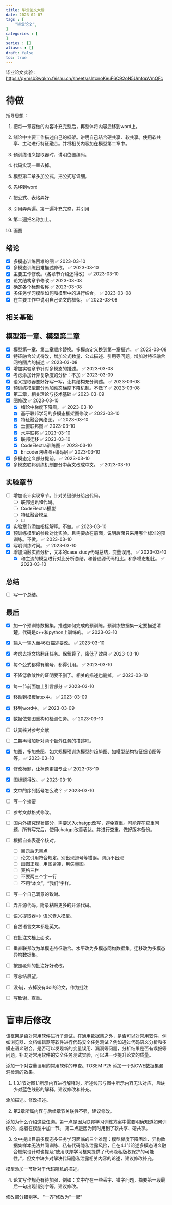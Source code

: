 ```yaml
---
title: 毕业论文大纲
date: 2023-02-07
tags : [
	"毕业论文",
]
categories : [
]
series : []
aliases : []
draft: false
toc: true
---
```




毕业论文实验： https://qxmsb3wqkm.feishu.cn/sheets/shtcnoKeuF6C92oN5UmfqpVmQFc



# 待做
指导思想：
1. 把每一章要做的内容补充完整后，再整体将内容迁移到word上。

1. 绪论中主要工作描述自己的框架。讲明自己结合硬共享、软共享。使用软共享、主动进行特征融合。并将相关内容加在模型第二章中。
2. 预训练语义提取器时，讲明位置编码。
3. 代码实现一章去掉。
4. 模型第二章多加公式，把公式写详细。

1. 先移到word
2. 把公式、表格弄好
3. 引用弄两遍。第一遍补充完整，并引用
4. 第二遍把名称加上。
5. 画图


## 绪论
- [x] 多模态训练困难的图 ✅ 2023-03-10
- [x] 多模态训练困难描述修改。 ✅ 2023-03-10
- [x] 主要工作修改。（各章节介绍还得改） ✅ 2023-03-10
- [x] 论文结构章节修改 ✅ 2023-03-08
- [x] 确定各个标题名称 ✅ 2023-03-08
- [x] 多任务学习模型如何和模型中的进行结合。 ✅ 2023-03-08
- [x] 在主要工作中说明自己论文的框架。 ✅ 2023-03-08
## 相关基础
## 模型第一章、模型第二章
- [x] 模型第一章、第二章顺序替换。多模态定义换到第一章描述。 ✅ 2023-03-08
- [x] 特征融合公式待改，增加公式数量、公式描述、引用等问题。增加对特征融合网络图片的描述 ✅ 2023-03-08
- [x] 增加实验章节针对多模态的描述。 ✅ 2023-03-08
- [x] 考虑添加计算复杂度的分析：不加 ✅ 2023-03-09
- [x] 语义提取器要好好写一写，让其结构充分阐述。 ✅ 2023-03-08
- [x] 预训练模型部分添加动态梯度下降机制。不做了 ✅ 2023-03-08
- [x] 第二章，相关理论与技术基础 ✅ 2023-03-09
- [x] 图修改 ✅ 2023-03-10
	- [x] 绪论中梯度下降图。 ✅ 2023-03-10
	- [x] 基于联邦学习的多模态框架图修改 ✅ 2023-03-10
	- [x] 特征融合网络图。 ✅ 2023-03-10
	- [x] 垂直联邦图 ✅ 2023-03-10
	- [x] 水平联邦 ✅ 2023-03-10
	- [x] 联邦迁移 ✅ 2023-03-10
	- [x] CodeElectra训练图 ✅ 2023-03-10
	- [x] Encoder网络图+编码层 ✅ 2023-03-10
- [x] 多模态定义部分提前。 ✅ 2023-03-10
- [x] 多模态联邦训练机制部分中英文改成中文。 ✅ 2023-03-10
## 实验章节
- [ ] 增加设计实现章节。针对关键部分给出代码。
	- [ ] 联邦通讯和代码。
	- [ ] CodeElectra模型
	- [ ] 特征融合模型
	- [ ] 
- [x] 实验章节添加指标解释。不做。✅ 2023-03-10
- [x] 预训练模型的参数对比实验。且需要放在前面，说明后面只采用哪个标准的预训练。不做。 ✅ 2023-03-10
- [x] 写明训练时间。 ✅ 2023-03-10
- [x] 增加消融实验分析，文本的case study代码总结，变量误用。 ✅ 2023-03-10
	- [x] 和主流的模型进行对比分析总结。和普通源代码相比。和多模态相比。 ✅ 2023-03-10
## 总结
- [ ] 写一个总结。
## 最后
- [x] 加一个预训练数据集。描述如何完成的预训练。预训练数据集一定要描述清楚。代码是c++和python上训练的。 ✅ 2023-03-10
- [x] 输入一输入而46页描述要改。 ✅ 2023-03-10
- [x] 考虑去掉文档翻译任务。保留算了，降低了效果 ✅ 2023-03-10
- [x] 每个公式都得有编号，都得引用。 ✅ 2023-03-10
- [x] 不降低收敛性的证明要不删了。相关的描述也删掉。 ✅ 2023-03-10
- [x] 每一节前面加上引言部分 ✅ 2023-03-10
- [x] 移动到模板latex中。 ✅ 2023-03-09
- [x] 移到word中。 ✅ 2023-03-09
- [x] 数据依赖图重构和检测任务。 ✅ 2023-03-10
- [ ] 认真核对参考文献
- [ ] 二期再增加针对两个额外任务的描述吧。
- [x] 加图，多加些图。如大规模预训练模型的趋势图、如模型结构特征细节图等等。 ✅ 2023-03-10
- [x] 修改标题，让标题更加专业 ✅ 2023-03-10
- [x] 图标题得改。 ✅ 2023-03-10
- [x] 文中的序列括号怎么改？ ✅ 2023-03-10
- [ ] 写一个摘要
- [ ] 参考文献格式修改。
- [ ] 国内外研究现状部分，需要送入chatgpt改写，避免查重。可能存在查重问题，所有写完后，使用chatgpt改善表达。并进行查重。做好版本备份。
- [ ] 根据自查表逐个核对。
	- [ ] 目录后无黑点
	- [ ] 论文引用符合规定。别出现逗号等错误。网页不出现
	- [ ]  画图正规，用图紧凑，用矢量图。
	- [ ] 表格三栏
	- [ ] 不要两三个字一行
	- [ ] 不用“本文”，“我们”字样。
- [ ] 写一个自己满意的致谢。
- [ ] 弄开源代码。附录粘贴更多的开源代码。
- [ ] 语义提取器=》语义嵌入模型。
- [ ] 自然语言文本都是英文。



- [ ] 在批注文档上面改。
- [ ] 垂直联邦改为单模态特征融合。水平改为多模态同构数据集。迁移改为多模态异构数据集。
- [ ] 按照老师的批注好好改改。
- [ ] 写总结展望。
- [ ] 没有j，去掉没有doi的论文，作为批注
- [ ] 写致谢、查重。


# 盲审后修改

该框架是否对常用软件进行了测试，在通用数据集之外，是否可以对常用软件，例如浏览器、文档编辑器等软件进行代码安全任务测试？例如通过代码语义分析和多模态语义融合，是否可以发现新的变量误用、漏洞等问题，分析结果是否有误报等问题。补充对常用软件的安全任务测试实验，可以进一步提升论文的质量。

添加一个对变量误用的常用软件的审查。TOSEM P25
添加一个对CWE数据集漏洞检测的效果。


1. 1.3.1节对图1.1所示内容进行解释时，所述线形与图中所示内容无法对应，且缺少对蓝色线形的解释，建议修改和补充。

添加描述。修改描述。


2. 第2章所属内容与后续章节关联性不强，建议修改。

添加为什么介绍这些任务。第一点是因为联邦学习训练方案中需要明确知道如何训练的。或者在模型中加一节。
第二点是因为同时用到了软共享、硬共享。

3. 文中提出目前多模态多任务学习面临的三个难题：模型梯度下降困难、异构数据集样本无法共同训练、私有代码隐私泄露风险，且在4.1节论述多模态语义融合框架设计时也提及“使用联邦学习框架提供了代码隐私版权保护的可能性。”，但文中缺少对解决代码隐私泄露相关内容的论述，建议修改补充。

模型添加一节针对于代码隐私的描述。

4. 论文写作规范有待加强，例如：文中存在一些丢字、错字问题，摘要第一段最后一句出现错别字等，建议修改。

修改部分错别字。
“一齐”修改为“一起”